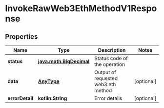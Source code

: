 
# InvokeRawWeb3EthMethodV1Response

## Properties
Name | Type | Description | Notes
------------ | ------------- | ------------- | -------------
**status** | [**java.math.BigDecimal**](java.math.BigDecimal.md) | Status code of the operation | 
**data** | [**AnyType**](.md) | Output of requested web3.eth method |  [optional]
**errorDetail** | **kotlin.String** | Error details |  [optional]



